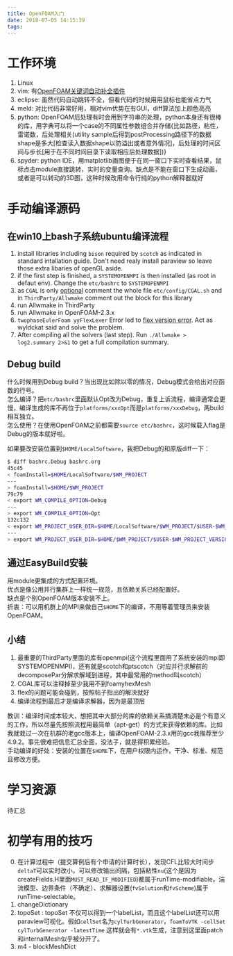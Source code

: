 ```yaml
---
title: OpenFOAM入门
date: 2018-07-05 14:15:39
tags:
---
```


# 工作环境
1. Linux
2. vim: 有[OpenFOAM关键词自动补全插件](https://bitbucket.org/shor-ty/vimextensionopenfoam)
3. eclipse: 虽然代码自动跳转不全，但看代码的时候用用鼠标也能省点力气
4. meld: 对比代码非常好用，相对vim优势在有GUI，diff算法加上颜色高亮
5. python: OpenFOAM后处理有时会用到字符串的处理，python本身还有很棒的库，用字典可以将一个case的不同属性参数组合并存储{比如路径，粘性，雷诺数，后处理相关(utility sample后得到postProcessing路径下的数据shape是多大[检查读入数据shape以防溢出或者意外情况]，后处理的时间区间与步长[用于在不同时间目录下读取相应后处理数据])}
6. spyder: python IDE，用matplotlib画图便于在同一窗口下实时查看结果，鼠标点击module直接跳转，实时的变量查询。缺点是不能在窗口下生成动画，或者是可以转动的3D图，这种时候改用命令行纯的python解释器就好

# 手动编译源码
## 在win10上bash子系统ubuntu编译流程
1. install libraries including `bison` required by `scotch` as indicated in standard intallation guide. Don't need realy install paraview so leave those extra libaries of openGL aside.
2. if the first step is finished, a `SYSTEMOPENMPI` is then installed (as root in defaut env). Change the `etc/bashrc` to `SYSTEMOPENMPI`
3. as `CGAL` is only [optional](https://www.cfd-online.com/Forums/openfoam-installation/178509-openfoam-4-0-install-without-foamyhexmesh.html) comment the whole file `etc/config/CGAL.sh` and in `ThirdParty/Allwmake` comment out the block for this library
4. run Allwmake in ThirdParty
5. run Allwmake in OpenFOAM-2.3.x
6. `twophaseEulerFoam yyFlexLexer` Error led to [flex version error](https://www.cfd-online.com/Forums/openfoam-installation/187303-installing-openfoam-2-3-x.html). Act as wyldckat said and solve the problem.
7. After compiling all the solvers (last step). Run `./Allwmake > log2.summary 2>&1` to get a full compilation summary.   

## Debug build
什么时候用到Debug build？当出现比如除以零的情况，Debug模式会给出对应函数的行号。   
怎么编译？把`etc/bashrc`里面默认Opt改为Debug，重复上诉流程，编译通常会更慢，编译生成的库不再位于`platforms/xxxOpt`而是`platforms/xxxDebug`，两build相互独立。   
怎么使用？在使用OpenFOAM之前都需要`source etc/bashrc`，这时候载入flag是Debug的版本就好啦。

如果要改安装位置到`$HOME/LocalSoftware`，我把Debug的和原版diff一下：
```bash
$ diff bashrc.Debug bashrc.org 
45c45
< foamInstall=$HOME/LocalSoftware/$WM_PROJECT
---
> foamInstall=$HOME/$WM_PROJECT
79c79
< export WM_COMPILE_OPTION=Debug
---
> export WM_COMPILE_OPTION=Opt
132c132
< export WM_PROJECT_USER_DIR=$HOME/LocalSoftware/$WM_PROJECT/$USER-$WM_PROJECT_VERSION
---
> export WM_PROJECT_USER_DIR=$HOME/$WM_PROJECT/$USER-$WM_PROJECT_VERSION
```
   
## 通过EasyBuild安装
用module更集成的方式配置环境。   
优点是像公用并行集群上一样统一规范，且依赖关系已经配置好。   
缺点是个别OpenFOAM版本安装不上。   
折衷：可以用机群上的MPI来做自己`$HOME`下的编译，不用等着管理员来安装OpenFOAM。
   
## 小结
1. 最重要的ThirdParty里面的库有openmpi(这个流程里面用了系统安装的mpi即SYSTEMOPENMPI)，还有就是scotch和ptscotch（对应并行求解前的decomposePar分解求解域到进程，其中最常用的method叫scotch）
2. CGAL库可以注释掉至少我用不到foamyhexMesh
3. flex的问题可能会碰到，按照帖子指出的解决就好
4. 编译流程到最后才是编译求解器，因为是最顶层
   
教训：编译时间成本较大，想把其中大部分的库的依赖关系搞清楚未必是个有意义的工作，所以尽量先按照流程用最简单（apt-get）的方式来获得依赖的库。比如我就栽过一次在机群的老gcc版本上，编译OpenFOAM-2.3.x用的gcc我推荐至少4.9.2。事先很难把信息汇总全面，没法子，就是得积累经验。   
手动编译的好处：安装的位置在`$HOME`下，在用户权限内运作，干净、标准、规范且修改方便。

# 学习资源
待汇总

# 初学有用的技巧
0. 在计算过程中（提交算例后有个申请的计算时长），发现CFL比较大时间步`deltaT`可以实时改小，可以修改输出间隔，包括粘性`nu`(这个是因为createFields.H里面`MUST_READ_IF_MODIFIED`)都属于runTime-modifiable。湍流模型、边界条件（不确定）、求解器设置(`fvSolution`和`fvScheme`)属于runTime-selectable。
1. changeDictionary
2. topoSet : topoSet 不仅可以得到一个labelList，而且这个labelList还可以用paraview可视化。假如`cellSet`名为`cylTurbGenerator`，`foamToVTK -cellSet cylTurbGenerator -latestTime` 这样就会有`*.vtk`生成，注意到这里面patch和internalMesh似乎被分开了。
3. m4 - blockMeshDict
